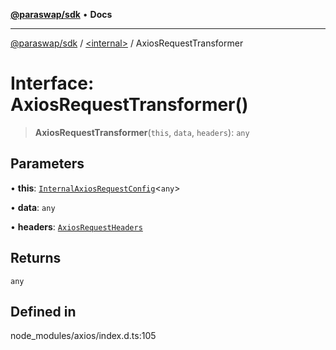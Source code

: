 [**@paraswap/sdk**](../../README.md) • **Docs**

***

[@paraswap/sdk](../../globals.md) / [\<internal\>](../README.md) / AxiosRequestTransformer

# Interface: AxiosRequestTransformer()

> **AxiosRequestTransformer**(`this`, `data`, `headers`): `any`

## Parameters

• **this**: [`InternalAxiosRequestConfig`](InternalAxiosRequestConfig.md)\<`any`\>

• **data**: `any`

• **headers**: [`AxiosRequestHeaders`](../type-aliases/AxiosRequestHeaders.md)

## Returns

`any`

## Defined in

node\_modules/axios/index.d.ts:105
